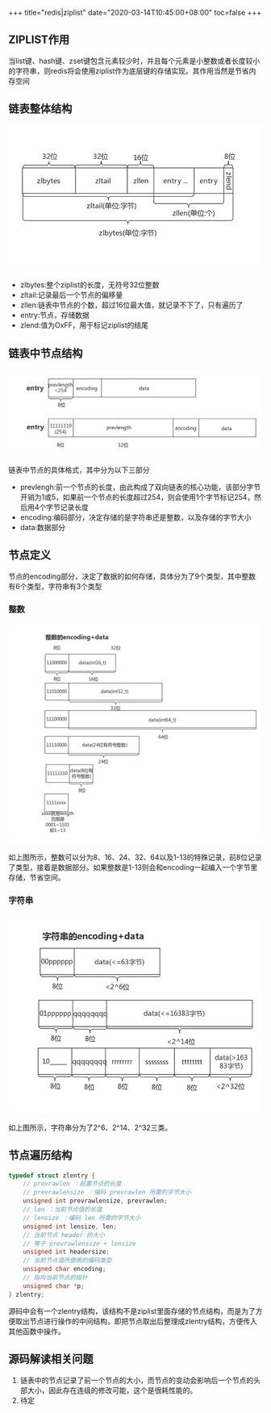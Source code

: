 +++
title="redis|ziplist"
date="2020-03-14T10:45:00+08:00"
toc=false
+++

ZIPLIST作用
-----------

当list键、hash键、zset键包含元素较少时，并且每个元素是小整数或者长度较小的字符串，则redis将会使用ziplist作为底层键的存储实现。其作用当然是节省内存空间

链表整体结构
------------

![ziplist整体结构图](img_0.png)

-	zlbytes:整个ziplist的长度，无符号32位整数
-	zltail:记录最后一个节点的偏移量
-	zllen:链表中节点的个数，超过16位最大值，就记录不下了，只有遍历了
-	entry:节点，存储数据
-	zlend:值为OxFF，用于标记ziplist的结尾

链表中节点结构
--------------

![ziplist元素结构图](img_1.png)

链表中节点的具体格式，其中分为以下三部分

-	prevlengh:前一个节点的长度，由此构成了双向链表的核心功能，该部分字节开销为1或5，如果前一个节点的长度超过254，则会使用1个字节标记254，然后用4个字节记录长度
-	encoding:编码部分，决定存储的是字符串还是整数，以及存储的字节大小
-	data:数据部分

节点定义
--------

节点的encoding部分，决定了数据的如何存储，具体分为了9个类型，其中整数有6个类型，字符串有3个类型

### 整数

![ziplist整数存储结构图](img_2.png)

如上图所示，整数可以分为8、16、24、32、64以及1-13的特殊记录，前8位记录了类型，接着是数据部分。如果整数是1-13则会和encoding一起编入一个字节里存储，节省空间。

### 字符串

![ziplist字符串存储结构图](img_3.png)

如上图所示，字符串分为了2^6、2^14、2^32三类。

节点遍历结构
------------

```c
typedef struct zlentry {
    // prevrawlen ：前置节点的长度
    // prevrawlensize ：编码 prevrawlen 所需的字节大小
    unsigned int prevrawlensize, prevrawlen;
    // len ：当前节点值的长度
    // lensize ：编码 len 所需的字节大小
    unsigned int lensize, len;
    // 当前节点 header 的大小
    // 等于 prevrawlensize + lensize
    unsigned int headersize;
    // 当前节点值所使用的编码类型
    unsigned char encoding;
    // 指向当前节点的指针
    unsigned char *p;
} zlentry;
```

源码中会有一个zlentry结构，该结构不是ziplist里面存储的节点结构，而是为了方便取出节点进行操作的中间结构，即把节点取出后整理成zlentry结构，方便传入其他函数中操作。

源码解读相关问题
----------------

1.	链表中的节点记录了前一个节点的大小，而节点的变动会影响后一个节点的头部大小，因此存在连级的修改可能，这个是很耗性能的。
2.	待定

